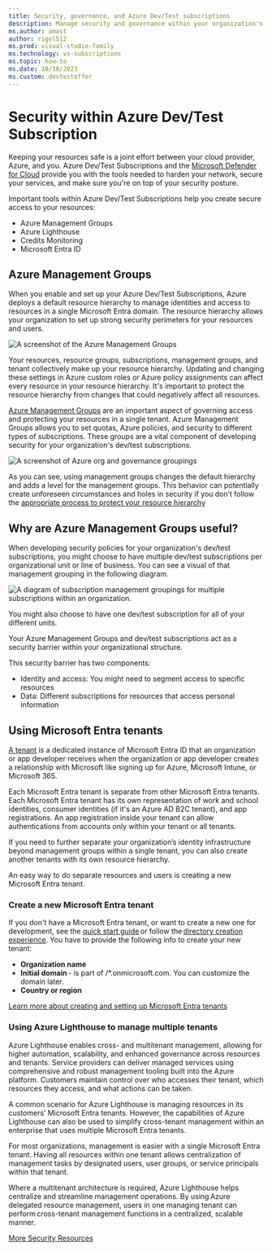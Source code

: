 ```yaml
---
title: Security, governance, and Azure Dev/Test subscriptions
description: Manage security and governance within your organization's Dev/Test subscriptions. 
ms.author: amast
author: rigel512
ms.prod: visual-studio-family
ms.technology: vs-subscriptions
ms.topic: how-to 
ms.date: 10/18/2023
ms.custom: devtestoffer
---
```


# Security within Azure Dev/Test Subscription

Keeping your resources safe is a joint effort between your cloud provider, Azure, and you. Azure Dev/Test Subscriptions and the [Microsoft Defender for Cloud](../../security-center/security-center-introduction.md) provide you with the tools needed to harden your network, secure your services, and make sure you're on top of your security posture.  

Important tools within Azure Dev/Test Subscriptions help you create secure access to your resources:  

- Azure Management Groups  
- Azure Lighthouse  
- Credits Monitoring  
- Microsoft Entra ID  

## Azure Management Groups  

When you enable and set up your Azure Dev/Test Subscriptions, Azure deploys a default resource hierarchy to manage identities and access to resources in a single Microsoft Entra domain. The resource hierarchy allows your organization to set up strong security perimeters for your resources and users.  

![A screenshot of the Azure Management Groups](media/concepts-security-governance-devtest/access-management-groups.png "Azure default resource hierarchy.")  

Your resources, resource groups, subscriptions, management groups, and tenant collectively make up your resource hierarchy. Updating and changing these settings in Azure custom roles or Azure policy assignments can affect every resource in your resource hierarchy. It's important to protect the resource hierarchy from changes that could negatively affect all resources.  

[Azure Management Groups](../../governance/management-groups/overview.md) are an important aspect of governing access and protecting your resources in a single tenant. Azure Management Groups allows you to set quotas, Azure policies, and security to different types of subscriptions. These groups are a vital component of developing security for your organization's dev/test subscriptions.  

![A screenshot of Azure org and governance groupings](media/concepts-security-governance-devtest/orgs-and-governance.png "How Azure Management Groups fit into overall governance.")

As you can see, using management groups changes the default hierarchy and adds a level for the management groups. This behavior can potentially create unforeseen circumstances and holes in security if you don’t follow the [appropriate process to protect your resource hierarchy](../../governance/management-groups/how-to/protect-resource-hierarchy.md)  

## Why are Azure Management Groups useful?  

When developing security policies for your organization's dev/test subscriptions, you might choose to have multiple dev/test subscriptions per organizational unit or line of business. You can see a visual of that management grouping in the following diagram.  

![A diagram of subscription management groupings for multiple subscriptions within an organization.](media/concepts-security-governance-devtest/access-management-groups.png "A diagram of management groupings for multiple subscriptions within an organization.")  

You might also choose to have one dev/test subscription for all of your different units.  

Your Azure Management Groups and dev/test subscriptions act as a security barrier within your organizational structure.  

This security barrier has two components:  

- Identity and access: You might need to segment access to specific resources  
- Data: Different subscriptions for resources that access personal information  

<a name='using-azure-active-directory-tenants'></a>

## Using Microsoft Entra tenants  

[A tenant](../../active-directory/develop/quickstart-create-new-tenant.md) is a dedicated instance of Microsoft Entra ID that an organization or app developer receives when the organization or app developer creates a relationship with Microsoft like signing up for Azure, Microsoft Intune, or Microsoft 365.  

Each Microsoft Entra tenant is separate from other Microsoft Entra tenants. Each Microsoft Entra tenant has its own representation of work and school identities, consumer identities (if it's an Azure AD B2C tenant), and app registrations. An app registration inside your tenant can allow authentications from accounts only within your tenant or all tenants.  

If you need to further separate your organization’s identity infrastructure beyond management groups within a single tenant, you can also create another tenants with its own resource hierarchy.  

An easy way to do separate resources and users is creating a new Microsoft Entra tenant.  

<a name='create-a-new-azure-ad-tenant'></a>

### Create a new Microsoft Entra tenant  

If you don't have a Microsoft Entra tenant, or want to create a new one for development, see the [quick start guide](../../active-directory/fundamentals/active-directory-access-create-new-tenant.md) or follow the [directory creation experience](https://portal.azure.com/#create/Microsoft.AzureActiveDirectory). You have to provide the following info to create your new tenant:  

- **Organization name**  
- **Initial domain** - is part of /*.onmicrosoft.com. You can customize the domain later.  
- **Country or region**  

 [Learn more about creating and setting up Microsoft Entra tenants](../../active-directory/develop/quickstart-create-new-tenant.md)  

### Using Azure Lighthouse to manage multiple tenants  

Azure Lighthouse enables cross- and multitenant management, allowing for higher automation, scalability, and enhanced governance across resources and tenants. Service providers can deliver managed services using comprehensive and robust management tooling built into the Azure platform. Customers maintain control over who accesses their tenant, which resources they access, and what actions can be taken.  

A common scenario for Azure Lighthouse is managing resources in its customers’ Microsoft Entra tenants. However, the capabilities of Azure Lighthouse can also be used to simplify cross-tenant management within an enterprise that uses multiple Microsoft Entra tenants.  

For most organizations, management is easier with a single Microsoft Entra tenant. Having all resources within one tenant allows centralization of management tasks by designated users, user groups, or service principals within that tenant.  

Where a multitenant architecture is required, Azure Lighthouse helps centralize and streamline management operations. By using Azure delegated resource management, users in one managing tenant can perform cross-tenant management functions in a centralized, scalable manner.  

[More Security Resources](../../security-center/security-center-introduction.md)
